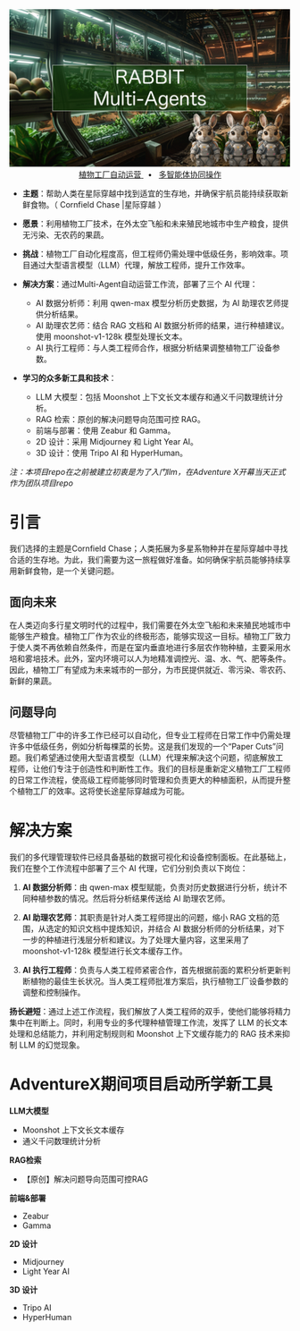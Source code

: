 <div align="center">
<div align="center">
 <img alt="ASTRA" height="auto" src="./images/cover2.png">
</div>

<a href="">
<span>植物工厂自动运营</span>
</a>
<span>&nbsp;&nbsp;•&nbsp;&nbsp;</span>
<a href="">
<span>多智能体协同操作</span>
</a>



</div>

* **主题**：帮助人类在星际穿越中找到适宜的生存地，并确保宇航员能持续获取新鲜食物。（ Cornfield Chase |星际穿越 ）
* **愿景**：利用植物工厂技术，在外太空飞船和未来殖民地城市中生产粮食，提供无污染、无农药的果蔬。
* **挑战**：植物工厂自动化程度高，但工程师仍需处理中低级任务，影响效率。项目通过大型语言模型（LLM）代理，解放工程师，提升工作效率。

* **解决方案**：通过Multi-Agent自动运营工作流，部署了三个 AI 代理：

    * AI 数据分析师：利用 qwen-max 模型分析历史数据，为 AI 助理农艺师提供分析结果。
    * AI 助理农艺师：结合 RAG 文档和 AI 数据分析师的结果，进行种植建议。使用 moonshot-v1-128k 模型处理长文本。
    * AI 执行工程师：与人类工程师合作，根据分析结果调整植物工厂设备参数。

* **学习的众多新工具和技术**：
    * LLM 大模型：包括 Moonshot 上下文长文本缓存和通义千问数理统计分析。
    * RAG 检索：原创的解决问题导向范围可控 RAG。
    * 前端与部署：使用 Zeabur 和 Gamma。
    * 2D 设计：采用 Midjourney 和 Light Year AI。
    * 3D 设计：使用 Tripo AI 和 HyperHuman。

*注：本项目repo在之前被建立初衷是为了入门llm，在Adventure X开幕当天正式作为团队项目repo*

# 引言

我们选择的主题是Cornfield Chase；人类拓展为多星系物种并在星际穿越中寻找合适的生存地。为此，我们需要为这一旅程做好准备。如何确保宇航员能够持续享用新鲜食物，是一个关键问题。

## 面向未来

在人类迈向多行星文明时代的过程中，我们需要在外太空飞船和未来殖民地城市中能够生产粮食。植物工厂作为农业的终极形态，能够实现这一目标。植物工厂致力于使人类不再依赖自然条件，而是在室内垂直地进行多层农作物种植，主要采用水培和雾培技术。此外，室内环境可以人为地精准调控光、温、水、气、肥等条件。因此，植物工厂有望成为未来城市的一部分，为市民提供就近、零污染、零农药、新鲜的果蔬。

## 问题导向

尽管植物工厂中的许多工作已经可以自动化，但专业工程师在日常工作中仍需处理许多中低级任务，例如分析每棵菜的长势。这是我们发现的一个“Paper Cuts”问题。我们希望通过使用大型语言模型（LLM）代理来解决这个问题，彻底解放工程师，让他们专注于创造性和判断性工作。我们的目标是重新定义植物工厂工程师的日常工作流程，使高级工程师能够同时管理和负责更大的种植面积，从而提升整个植物工厂的效率。这将使长途星际穿越成为可能。

# 解决方案

我们的多代理管理软件已经具备基础的数据可视化和设备控制面板。在此基础上，我们在整个工作流程中部署了三个 AI 代理，它们分别负责以下岗位：

1. **AI 数据分析师**：由 qwen-max 模型赋能，负责对历史数据进行分析，统计不同种植参数的情况。然后将分析结果传送给 AI 助理农艺师。

2. **AI 助理农艺师**：其职责是针对人类工程师提出的问题，缩小 RAG 文档的范围，从选定的知识文档中提炼知识，并结合 AI 数据分析师的分析结果，对下一步的种植进行浅层分析和建议。为了处理大量内容，这里采用了 moonshot-v1-128k 模型进行长文本缓存工作。

3. **AI 执行工程师**：负责与人类工程师紧密合作，首先根据前面的累积分析更新判断植物的最佳生长状况。当人类工程师批准方案后，执行植物工厂设备参数的调整和控制操作。

**扬长避短**：通过上述工作流程，我们解放了人类工程师的双手，使他们能够将精力集中在判断上。同时，利用专业的多代理种植管理工作流，发挥了 LLM 的长文本处理和总结能力，并利用定制规则和 Moonshot 上下文缓存能力的 RAG 技术来抑制 LLM 的幻觉现象。

# AdventureX期间项目启动所学新工具

**LLM大模型**

* Moonshot 上下文长文本缓存
* 通义千问数理统计分析

**RAG检索**

* 【原创】解决问题导向范围可控RAG

**前端&部署**

* Zeabur
* Gamma

**2D 设计**
- Midjourney
- Light Year AI
 
**3D 设计**
- Tripo AI
- HyperHuman
